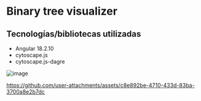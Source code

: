 # Binary tree visualizer

## Tecnologías/bibliotecas utilizadas
- Angular 18.2.10
- cytoscape.js
- cytoscape.js-dagre

![image](https://github.com/user-attachments/assets/c9724dfc-1c7f-4f50-babc-7f62a475b99e)

https://github.com/user-attachments/assets/c8e892be-4710-433d-83ba-3700a8e2b7dc
